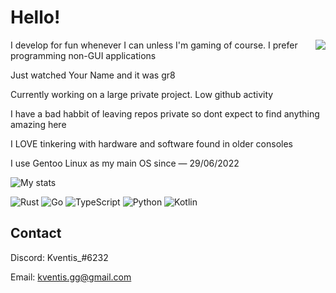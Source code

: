 
# Hello!

<img align="right" src="https://i.imgur.com/IQQnGTv.gif">

I develop for fun whenever I can unless I'm gaming of course. 
I prefer programming non-GUI applications

Just watched Your Name and it was gr8

Currently working on a large private project. Low github activity

I have a bad habbit of leaving repos private so dont expect to find anything amazing here

I LOVE tinkering with hardware and software found in older consoles

I use Gentoo Linux as my main OS since — 29/06/2022

![My stats](https://github-readme-stats.vercel.app/api?username=imkventis&show_icons=true&title_color=ffed69&icon_color=ffed69&text_color=fff&bg_color=151515)

![Rust](https://img.shields.io/badge/Rust-000000?style=for-the-badge&logo=rust&logoColor=white)
![Go](https://img.shields.io/badge/go-%2300ADD8.svg?style=for-the-badge&logo=go&logoColor=white)
![TypeScript](https://img.shields.io/badge/typescript-%23007ACC.svg?style=for-the-badge&logo=typescript&logoColor=white)
![Python](https://img.shields.io/badge/python-3670A0?style=for-the-badge&logo=python&logoColor=ffdd54)
![Kotlin](https://img.shields.io/badge/kotlin-%230095D5.svg?style=for-the-badge&logo=kotlin&logoColor=white)

## Contact

Discord: Kventis_#6232

Email: kventis.gg@gmail.com

